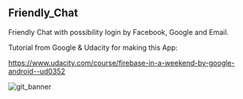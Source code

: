 ## Friendly_Chat

Friendly Chat with possibility login by Facebook, Google and Email.

Tutorial from Google & Udacity for making this App:

https://www.udacity.com/course/firebase-in-a-weekend-by-google-android--ud0352

![git_banner](https://cloud.githubusercontent.com/assets/18271015/24501919/3cbb98e0-1554-11e7-9756-3762e664f534.png)
